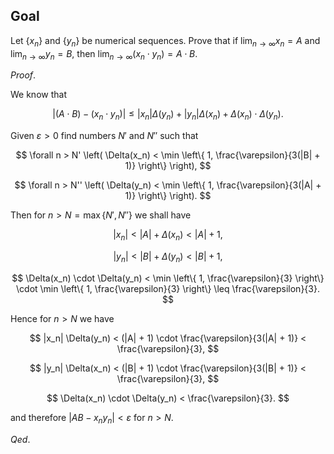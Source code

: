 ## Goal

Let $\{x_n\}$ and $\{y_n\}$ be numerical sequences. Prove that if $\lim_{n \to \infty} x_n = A$ and $\lim_{n \to \infty} y_n = B$, then $\lim_{n \to \infty} (x_n \cdot y_n) = A \cdot B$.

$Proof.$

We know that

$$
|(A \cdot B) - (x_n \cdot y_n)| \leq |x_n| \Delta(y_n) + |y_n| \Delta(x_n) + \Delta(x_n) \cdot \Delta(y_n).
$$

Given $\varepsilon > 0$ find numbers $N'$ and $N''$ such that

$$
\forall n > N' \left( \Delta(x_n) < \min \left\{ 1, \frac{\varepsilon}{3(|B| + 1)} \right\} \right),
$$

$$
\forall n > N'' \left( \Delta(y_n) < \min \left\{ 1, \frac{\varepsilon}{3(|A| + 1)} \right\} \right).
$$

Then for $n > N = \max\{N', N''\}$ we shall have

$$
|x_n| < |A| + \Delta(x_n) < |A| + 1,
$$

$$
|y_n| < |B| + \Delta(y_n) < |B| + 1,
$$

$$
\Delta(x_n) \cdot \Delta(y_n) < \min \left\{ 1, \frac{\varepsilon}{3} \right\} \cdot \min \left\{ 1, \frac{\varepsilon}{3} \right\} \leq \frac{\varepsilon}{3}.
$$

Hence for $n > N$ we have

$$
|x_n| \Delta(y_n) < (|A| + 1) \cdot \frac{\varepsilon}{3(|A| + 1)} < \frac{\varepsilon}{3},
$$

$$
|y_n| \Delta(x_n) < (|B| + 1) \cdot \frac{\varepsilon}{3(|B| + 1)} < \frac{\varepsilon}{3},
$$

$$
\Delta(x_n) \cdot \Delta(y_n) < \frac{\varepsilon}{3}.
$$

and therefore $|AB - x_n y_n| < \varepsilon$ for $n > N$.

$Qed.$